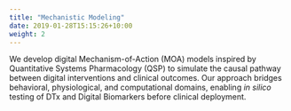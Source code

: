 ```yaml
---
title: "Mechanistic Modeling"
date: 2019-01-28T15:15:26+10:00
weight: 2
---
```


We develop digital Mechanism-of-Action (MOA) models inspired by Quantitative Systems Pharmacology (QSP) to simulate the causal pathway between digital interventions and clinical outcomes. Our approach bridges behavioral, physiological, and computational domains, enabling _in silico_ testing of DTx and Digital Biomarkers before clinical deployment.
